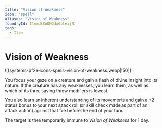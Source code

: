 ```yaml
---
title: "Vision of Weakness"
icon: "spell"
aliases: "Vision of Weakness"
foundryId: Item.BBuOMOdwGoleijNf
tags:
  - Item
---
```


# Vision of Weakness
![[systems-pf2e-icons-spells-vision-of-weakness.webp|150]]

You focus your gaze on a creature and gain a flash of divine insight into its nature. If the creature has any weaknesses, you learn them, as well as which of its three saving throw modifiers is lowest.

You also learn an inherent understanding of its movements and gain a +2 status bonus to your next attack roll (or skill check made as part of an attack action) against that foe before the end of your turn.

The target is then temporarily immune to _Vision of Weakness_ for 1 day.


